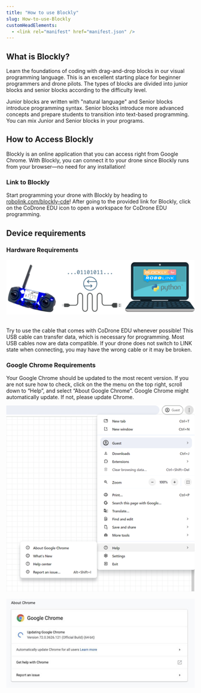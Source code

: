 ```yaml
---
title: "How to use Blockly"
slug: How-to-use-Blockly
customHeadElements:
  - <link rel="manifest" href="manifest.json" />
---
```



## What is Blockly?

Learn the foundations of coding with drag-and-drop blocks in our visual programming language. This is an excellent starting place for beginner programmers and drone pilots. The types of blocks are divided into junior blocks and senior blocks according to the difficulty level.  

Junior blocks are written with "natural language" and Senior blocks introduce programming syntax. Senior blocks introduce more advanced concepts and prepare students to transition into text-based programming. You can mix Junior and Senior blocks in your programs.


## How to Access Blockly

Blockly is an online application that you can access right from Google Chrome. With Blockly, you can connect it to your drone since Blockly runs from your browser&mdash;no need for any installation!

### Link to Blockly
Start programming your drone with Blockly by heading to <a href="robolink.com/blockly-cde">robolink.com/blockly-cde</a>! After going to the provided link for Blockly, click on the CoDrone EDU icon to open a workspace for CoDrone EDU programming.

## Device requirements

### Hardware Requirements

<img src="/img/CDE/device-requirements.png" width="680px"/>  
<br/>
<br/>

Try to use the cable that comes with CoDrone EDU whenever possible! This USB cable can transfer data, which is necessary for programming. Most USB cables now are data compatible. If your drone does not switch to LINK state when connecting, you may have the wrong cable or it may be broken.

### Google Chrome Requirements

Your Google Chrome should be updated to the most recent version. If you are not sure how to check, click on the the menu on the top right, scroll down to “Help”, and select “About Google Chrome”. Google Chrome might automatically update. If not, please update Chrome.

<img src="/img/CDE/chrome_requirements_1.png" width="512px"/>  
<br/>
<br/>

<img src="/img/CDE/chrome_requirements_2.png"/>


